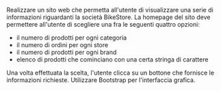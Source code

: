 Realizzare un sito web che permetta all'utente di visualizzare una serie di informazioni riguardanti la società BikeStore.
La homepage del sito deve permettere all'utente di scegliere una fra le seguenti quattro opzioni:
- il numero di prodotti per ogni categoria
- il numero di ordini per ogni store
- il numero di prodotti per ogni brand
- elenco di prodotti che cominciano con una certa stringa di carattere

Una volta effettuata la scelta, l'utente clicca su un bottone che fornisce le informazioni richieste.
Utilizzare Bootstrap per l'interfaccia grafica.